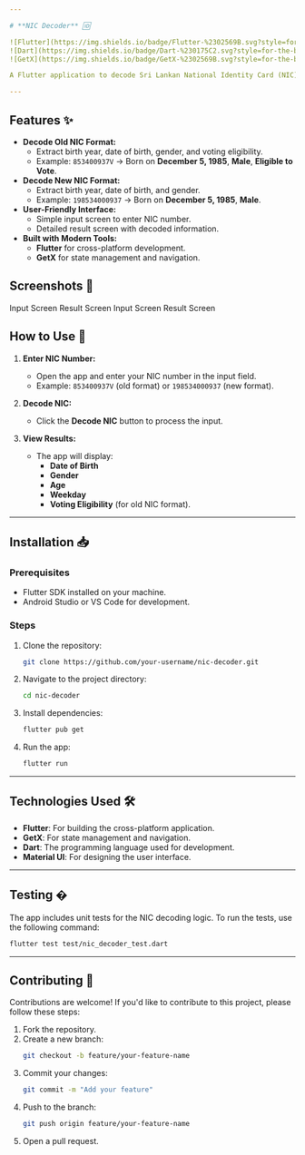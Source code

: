 ```yaml
---

# **NIC Decoder** 🆔

![Flutter](https://img.shields.io/badge/Flutter-%2302569B.svg?style=for-the-badge&logo=Flutter&logoColor=white)
![Dart](https://img.shields.io/badge/Dart-%230175C2.svg?style=for-the-badge&logo=Dart&logoColor=white)
![GetX](https://img.shields.io/badge/GetX-%2302569B.svg?style=for-the-badge&logo=GetX&logoColor=white)

A Flutter application to decode Sri Lankan National Identity Card (NIC) numbers. This app can extract information such as **date of birth**, **gender**, **age**, **weekday**, and **voting eligibility** from both old (9-digit) and new (12-digit) NIC formats.

---
```


## **Features** ✨

- **Decode Old NIC Format:**
  - Extract birth year, date of birth, gender, and voting eligibility.
  - Example: `853400937V` → Born on **December 5, 1985**, **Male**, **Eligible to Vote**.
- **Decode New NIC Format:**
  - Extract birth year, date of birth, and gender.
  - Example: `198534000937` → Born on **December 5, 1985**, **Male**.
- **User-Friendly Interface:**
  - Simple input screen to enter NIC number.
  - Detailed result screen with decoded information.
- **Built with Modern Tools:**
  - **Flutter** for cross-platform development.
  - **GetX** for state management and navigation.

## **Screenshots** 📸
Input Screen	Result Screen
Input Screen	Result Screen
 


## **How to Use** 🚀

1. **Enter NIC Number:**
   - Open the app and enter your NIC number in the input field.
   - Example: `853400937V` (old format) or `198534000937` (new format).

2. **Decode NIC:**
   - Click the **Decode NIC** button to process the input.

3. **View Results:**
   - The app will display:
     - **Date of Birth**
     - **Gender**
     - **Age**
     - **Weekday**
     - **Voting Eligibility** (for old NIC format).

---

## **Installation** 📥

### **Prerequisites**
- Flutter SDK installed on your machine.
- Android Studio or VS Code for development.

### **Steps**
1. Clone the repository:
   ```bash
   git clone https://github.com/your-username/nic-decoder.git
   ```
2. Navigate to the project directory:
   ```bash
   cd nic-decoder
   ```
3. Install dependencies:
   ```bash
   flutter pub get
   ```
4. Run the app:
   ```bash
   flutter run
   ```

---

## **Technologies Used** 🛠️

- **Flutter**: For building the cross-platform application.
- **GetX**: For state management and navigation.
- **Dart**: The programming language used for development.
- **Material UI**: For designing the user interface.

---

## **Testing** �

The app includes unit tests for the NIC decoding logic. To run the tests, use the following command:

```bash
flutter test test/nic_decoder_test.dart
```

---

## **Contributing** 🤝

Contributions are welcome! If you'd like to contribute to this project, please follow these steps:

1. Fork the repository.
2. Create a new branch:
   ```bash
   git checkout -b feature/your-feature-name
   ```
3. Commit your changes:
   ```bash
   git commit -m "Add your feature"
   ```
4. Push to the branch:
   ```bash
   git push origin feature/your-feature-name
   ```
5. Open a pull request.
